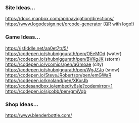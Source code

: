 
### Site Ideas...

https://docs.mapbox.com/api/navigation/directions/
https://www.logodesign.net/qrcode-generator (QR with logo!)

### Game Ideas...

https://jsfiddle.net/aa0et7tr/5/
https://codepen.io/shubniggurath/pen/OEeMOd (water)
https://codepen.io/shubniggurath/pen/BVKgJK (storm)
https://codepen.io/vcomics/pen/aGmoae (city)
https://codepen.io/shubniggurath/pen/WgJZJo (snow)
https://codepen.io/SteveJRobertson/pen/emGWaR
https://codepen.io/knoland/pen/XKxrJb
https://codesandbox.io/embed/v6sle?codemirror=1
https://codepen.io/sjcobb/pen/gmjVqb

### Shop Ideas...

https://www.blenderbottle.com/
